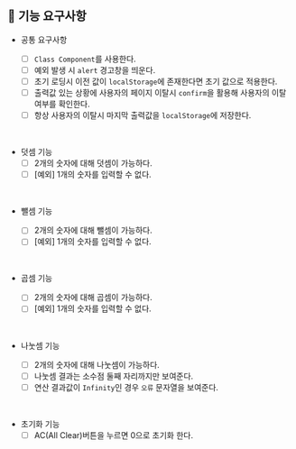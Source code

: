 ## 🎯 기능 요구사항

- 공통 요구사항

  - [ ] `Class Component`를 사용한다.
  - [ ] 예외 발생 시 `alert` 경고창을 띄운다.
  - [ ] 초기 로딩시 이전 값이 `localStorage`에 존재한다면 초기 값으로 적용한다.
  - [ ] 출력값 있는 상황에 사용자의 페이지 이탈시 `confirm`을 활용해 사용자의 이탈 여부를 확인한다.
  - [ ] 항상 사용자의 이탈시 마지막 출력값을 `localStorage`에 저장한다.

<br>

- 덧셈 기능
  - [ ] 2개의 숫자에 대해 덧셈이 가능하다.
  - [ ] [예외] 1개의 숫자를 입력할 수 없다.

<br>

- 뺄셈 기능

  - [ ] 2개의 숫자에 대해 뺄셈이 가능하다.
  - [ ] [예외] 1개의 숫자를 입력할 수 없다.

<br>

- 곱셈 기능

  - [ ] 2개의 숫자에 대해 곱셈이 가능하다.
  - [ ] [예외] 1개의 숫자를 입력할 수 없다.

<br>

- 나눗셈 기능

  - [ ] 2개의 숫자에 대해 나눗셈이 가능하다.
  - [ ] 나눗셈 결과는 소수점 둘째 자리까지만 보여준다.
  - [ ] 연산 결과값이 `Infinity`인 경우 `오류` 문자열을 보여준다.

<br>

- 초기화 기능
  - [ ] AC(All Clear)버튼을 누르면 0으로 초기화 한다.

